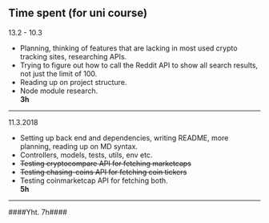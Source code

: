 ## Time spent (for uni course)

13.2 - 10.3
- Planning, thinking of features that are lacking in most used crypto tracking sites, researching APIs.
- Trying to figure out how to call the Reddit API to show all search results, not just the limit of 100. 
- Reading up on project structure.
- Node module research.  
**3h**

---

11.3.2018
- Setting up back end and dependencies, writing README, more planning, reading up on MD syntax.
- Controllers, models, tests, utils, env etc. 
- ~~Testing cryptocompare API for fetching marketcaps~~
- ~~Testing chasing-coins API for fetching coin tickers~~
- Testing coinmarketcap API for fetching both.  
**5h**

---

####Yht. 7h####


